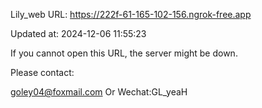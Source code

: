 Lily_web URL: https://222f-61-165-102-156.ngrok-free.app

Updated at: 2024-12-06 11:55:23

If you cannot open this URL, the server might be down.

Please contact: 

goley04@foxmail.com Or Wechat:GL_yeaH